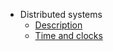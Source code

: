 - Distributed systems
    - [Description](1_description.md)
    - [Time and clocks](2_time_and_clocks.md)
